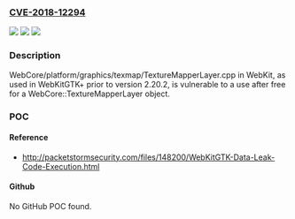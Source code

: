### [CVE-2018-12294](https://cve.mitre.org/cgi-bin/cvename.cgi?name=CVE-2018-12294)
![](https://img.shields.io/static/v1?label=Product&message=n%2Fa&color=blue)
![](https://img.shields.io/static/v1?label=Version&message=n%2Fa&color=blue)
![](https://img.shields.io/static/v1?label=Vulnerability&message=n%2Fa&color=brighgreen)

### Description

WebCore/platform/graphics/texmap/TextureMapperLayer.cpp in WebKit, as used in WebKitGTK+ prior to version 2.20.2, is vulnerable to a use after free for a WebCore::TextureMapperLayer object.

### POC

#### Reference
- http://packetstormsecurity.com/files/148200/WebKitGTK-Data-Leak-Code-Execution.html

#### Github
No GitHub POC found.

